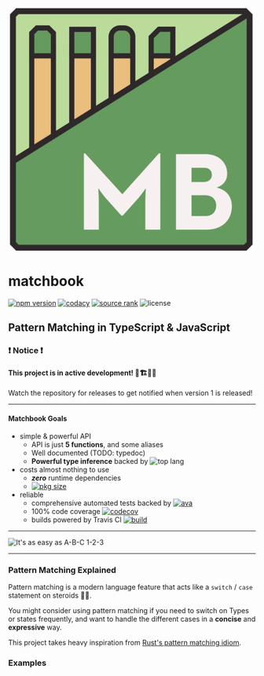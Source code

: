 <img src="./assets/logo.png" width=500 alt="Project Logo" />

# matchbook
[![npm version][npm_ver_badge]][npm_link] [![codacy][codacy_badge]][codacy_link] [![source rank][source_rank_badge]][libraries_io] ![license][license_badge]
## Pattern Matching in TypeScript & JavaScript
### ❗ Notice ❗
#### This project is in active development! 🚧🏗👷‍♂️
Watch the repository for releases to get notified when version 1 is released!

---

#### Matchbook Goals
-   simple & powerful API
    -   API is just **5 functions**, and some aliases
    -   Well documented (TODO: typedoc)
    -   **Powerful type inference** backed by ![top lang][lang_badge]
-   costs almost nothing to use
    -   **_zero_** runtime dependencies
    -   [![pkg size][npm_size_badge]][npm_link]
-   reliable
    -   comprehensive automated tests backed by [![ava][ava_dep_badge]][ava_npm]
    -   100% code coverage [![codecov][codecov_badge]][codecov_link]
    -   builds powered by Travis CI [![build][build_badge]][build_link]
---

<img src="./assets/readme_samples/abc_123.png" width="500" alt="It's as easy as A-B-C 1-2-3"/>

---

### Pattern Matching Explained
Pattern matching is a  modern language feature
that acts like a `switch` / `case` statement
on steroids 💊💪.

You might consider using pattern matching if you
need to switch on Types or states frequently,
and want to handle the different cases in a 
**concise** and **expressive** way.

This project takes heavy inspiration from
[Rust's pattern matching idiom][rust_match].

### Examples

[rust_match]: https://doc.rust-lang.org/book/ch06-02-match.html
[codecov_link]: https://codecov.io/gh/matchbook-ts/matchbook-ts
[codecov_badge]: https://codecov.io/gh/matchbook-ts/matchbook-ts/branch/master/graph/badge.svg
[build_link]: https://travis-ci.org/matchbook-ts/matchbook-ts
[build_badge]: https://travis-ci.org/matchbook-ts/matchbook-ts.svg?branch=master
[type_guards]: https://www.typescriptlang.org/docs/handbook/advanced-types.html#user-defined-type-guards
[npm_ver_badge]: https://img.shields.io/npm/v/@matchbook/ts
[npm_size_badge]: https://img.shields.io/bundlephobia/min/@matchbook/ts
[npm_link]: https://www.npmjs.com/package/@matchbook/ts
[lang_badge]: https://img.shields.io/github/languages/top/matchbook-ts/matchbook-ts
[license_badge]: https://img.shields.io/github/license/matchbook-ts/matchbook-ts
[source_rank_badge]: https://img.shields.io/librariesio/sourcerank/npm/@matchbook/ts
[libraries_io]: https://libraries.io/npm/@matchbook%2Fts
[ava_dep_badge]: https://img.shields.io/github/package-json/dependency-version/matchbook-ts/matchbook-ts/dev/ava
[ava_npm]: https://www.npmjs.com/package/ava
[codacy_badge]: https://api.codacy.com/project/badge/Grade/dd3aa51feb4b4b9988d2a1c9ea543187
[codacy_link]: https://www.codacy.com/gh/matchbook-ts/matchbook-ts?utm_source=github.com&amp;utm_medium=referral&amp;utm_content=matchbook-ts/matchbook-ts&amp;utm_campaign=Badge_Grade